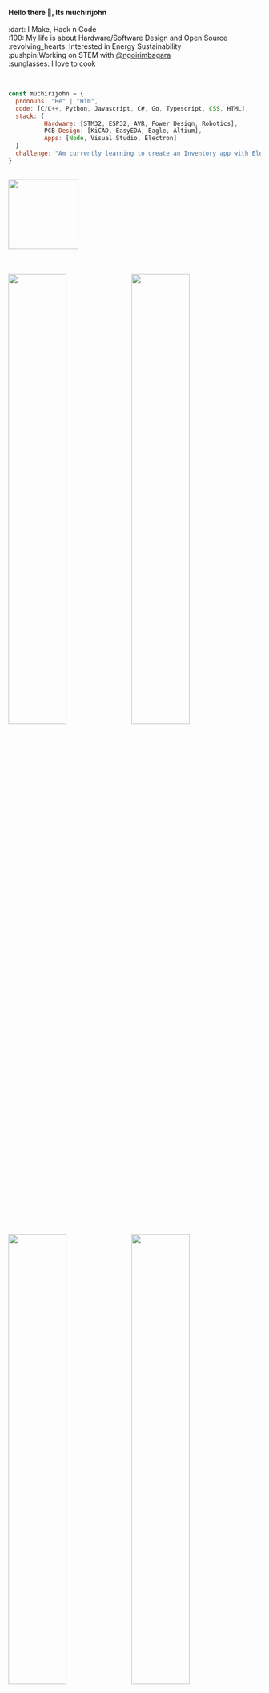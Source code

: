 <p align="left">
  <b>Hello there 👋, Its muchirijohn</b>
  <br>
  <br>:dart: I Make, Hack n Code
  <br>:100: My life is about Hardware/Software Design and Open Source
  <br>:revolving_hearts: Interested in Energy Sustainability
  <br>:pushpin:Working on STEM with <a href="https://github.com/ngoirimbagara">@ngoirimbagara</a>
  <br>:sunglasses: I love to cook
</p>
<br>

```javascript
const muchirijohn = {
  pronouns: "He" | "Him",
  code: [C/C++, Python, Javascript, C#, Go, Typescript, CSS, HTML],
  stack: { 
          Hardware: [STM32, ESP32, AVR, Power Design, Robotics],
          PCB Design: [KiCAD, EasyEDA, Eagle, Altium],
          Apps: [Node, Visual Studio, Electron]
  }
  challenge: "Am currently learning to create an Inventory app with Electron"
}
```
<p>
  <h2><img width="140px" src="https://media.giphy.com/media/Bzzb92NKwUOj0FjQOd/giphy.gif"/></h2>
</p>
<br>
<p align="left">
 <img width="48%" src="https://github-readme-stats.vercel.app/api?username=muchirijohn&show_icons=true&theme=radical&count_private=true&custom_title=@muchirijohn"> 
 <img  width="48%" src="https://github-readme-streak-stats.herokuapp.com/?user=muchirijohn&theme=radical" />
</p>
<br>
<p align="left">
 <img width="48%" src="https://github-readme-stats.vercel.app/api/top-langs/?username=muchirijohn&layout=compact&theme=dark&custom_title=Languages" > 
 <img width="48%" src="https://activity-graph.herokuapp.com/graph?username=muchirijohn&theme=redical">
</p>
<p>
  <h2><img width="140px" src="https://media.giphy.com/media/xTiTnxpQ3ghPiB2Hp6/giphy.gif"</h2>
  <p align="left">
  <a href="https://twitter.com/muchiri15john">
  <img width="96px" src="https://raw.githubusercontent.com/klaasnicolaas/ColoredBadges/master/svg/social/twitter.svg" alt="Twitter" style="vertical-align:top; margin:4px">
  </a>
  <a href="https://linkedin.com/in/muchirijohn">
  <img width="96px" src="https://raw.githubusercontent.com/klaasnicolaas/ColoredBadges/master/svg/social/linkedin.svg" alt="Linkedin" style="vertical-align:top; margin:4px">
  </a><!--
  <a href="https://instagram.com/muchirijohn">
  <img src="https://raw.githubusercontent.com/klaasnicolaas/ColoredBadges/prod/svg/social/instagram.svg" alt="Instagram" style="vertical-align:top; margin:4px">
  </a>-->
  <a href="mailto:muchiri.mwihaki@gmail.com">
  <img width="96px" src="https://raw.githubusercontent.com/klaasnicolaas/ColoredBadges/prod/svg/social/gmail.svg" alt="GMail" style="vertical-align:top; margin:4px">
  </a>
</p>

